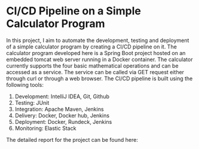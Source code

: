 # CI/CD Pipeline on a Simple Calculator Program

In this project, I aim to automate the development, testing and deployment of a simple calculator program
by creating a CI/CD pipeline on it. The calculator program developed here is a Spring Boot project
hosted on an embedded tomcat web server running in a Docker container. The calculator currently supports
the four basic mathematical operations and can be accessed as a service. The service can be called
via GET request either through curl or through a web browser.
The CI/CD pipeline is built using the following tools:
1. Development: IntelliJ IDEA, Git, Github
2. Testing: JUnit
3. Integration: Apache Maven, Jenkins
4. Delivery: Docker, Docker hub, Jenkins
5. Deployment: Docker, Rundeck, Jenkins
6. Monitoring: Elastic Stack

The detailed report for the project can be found here:
